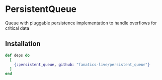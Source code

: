 # PersistentQueue

Queue with pluggable persistence implementation to handle overflows for critical data

## Installation

```elixir
def deps do
  [
    {:persistent_queue, github: "fanatics-live/persistent_queue"}
  ]
end
```
